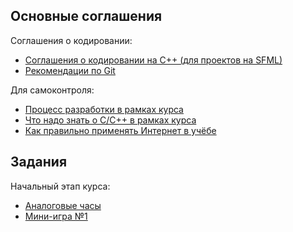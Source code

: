 ## Основные соглашения

Соглашения о кодировании:

- [Соглашения о кодировании на C++ (для проектов на SFML)](coding-style/cpp-style-sfml.md)
- [Рекомендации по Git](coding-style/git-workflow.md)

Для самоконтроля:

- [Процесс разработки в рамках курса](coding-style/workflow-knowledge.md)
- [Что надо знать о C/C++ в рамках курса](coding-style/cpp-knowledge.md)
- [Как правильно применять Интернет в учёбе](coding-style/how-to-use-web.md)

## Задания

Начальный этап курса:

- [Аналоговые часы](tasks/1.2-clocks.md)
- [Мини-игра №1](tasks/1.4-minigames.md)
